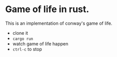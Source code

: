 # Game of life in rust.

This is an implementation of conway's game of life.

 * clone it
 * `cargo run`
 * watch game of life happen
 * `ctrl-c` to stop
